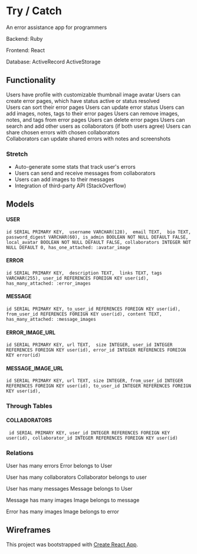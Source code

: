 # Try / Catch 

An error assistance app for programmers 

Backend: 
Ruby 

Frontend: 
React 

Database: 
ActiveRecord 
ActiveStorage 


## Functionality 
Users have profile with customizable thumbnail image avatar 
Users can create error pages, which have status active or status resolved  
Users can sort their error pages 
Users can update error status
Users can add images, notes, tags to their error pages
Users can remove images, notes, and tags from error pages 
Users can delete error pages
Users can search and add other users as collaborators (if both users agree)
Users can share chosen errors with chosen collaborators  
Collaborators can update shared errors with notes and screenshots 

### Stretch 
* Auto-generate some stats that track user's errors 
* Users can send and receive messages from collaborators 
* Users can add images to their messages 
* Integration of third-party API (StackOverflow)


## Models 

#### USER
`
id SERIAL PRIMARY KEY, 
username VARCHAR(128), 
email TEXT, 
bio TEXT,  
password_digest VARCHAR(60),
is_admin BOOLEAN NOT NULL DEFAULT FALSE, 
local_avatar BOOLEAN NOT NULL DEFAULT FALSE,
collaborators INTEGER NOT NULL DEFAULT 0,
has_one_attached: :avatar_image 
`
#### ERROR 
`
id SERIAL PRIMARY KEY, 
description TEXT, 
links TEXT,
tags VARCHAR(255),
user_id REFERENCES FOREIGN KEY user(id),
has_many_attached: :error_images  
`
#### MESSAGE 
`
id SERIAL PRIMARY KEY,
to_user_id REFERENCES FOREIGN KEY user(id),
from_user_id REFERENCES FOREIGN KEY user(id),
content TEXT,
has_many_attached: :message_images 
`
#### ERROR_IMAGE_URL
`
id SERIAL PRIMARY KEY,
url TEXT, 
size INTEGER,
user_id INTEGER REFERENCES FOREIGN KEY user(id),
error_id INTEGER REFERENCES FOREIGN KEY error(id)
`
#### MESSAGE_IMAGE_URL
`
id SERIAL PRIMARY KEY,
url TEXT,
size INTEGER,
from_user_id INTEGER REFERENCES FOREIGN KEY user(id),
to_user_id INTEGER REFERENCES FOREIGN KEY user(id),
`

### Through Tables

#### COLLABORATORS
` 
id SERIAL PRIMARY KEY,
user_id INTEGER REFERENCES FOREIGN KEY user(id),
collaborator_id INTEGER REFERENCES FOREIGN KEY user(id)
`

### Relations 
User has many errors 
Error belongs to User 

User has many collaborators 
Collaborator belongs to user 

User has many messages 
Message belongs to User 

Message has many images 
Image belongs to message 

Error has many images 
Image belongs to error 


## Wireframes 


This project was bootstrapped with [Create React App](https://github.com/facebook/create-react-app).